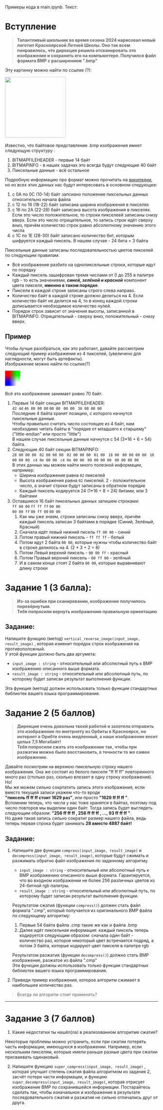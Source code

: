 Примеры кода в main.ipynb. Текст:   

# Вступление
>__Талантливый школьник во время сезона 2024 нарисовал новый логотип Красноярской Летней Школы. Оно так всем понравилось, что дирекция решила отсканировать это изображение и сохранить его на компьюетере. Получился файл формата BMP с расширением ".bmp"__

Эту картинку можно найти по ссылке (?):   

<img src="logo.bmp" width="200" height="200">

Известно, что байтовое представление .bmp изображения имеет следующую структуру :
1. BITMAPFILEHEADER - первые 14 байт
1. BITMAPINFO - в наших задачах это всегда будут следующие 40 байт
1. Пиксельные данные - всё остальное

Подробную информацию про формат можно прочитать на [википедии](https://ru.wikipedia.org/wiki/BMP#Таблица_цветов), но из всех этих данных нас будут интересовать в основном следующее:
1. с 0A по 0С (10-14) байт запсиано положение пиксельных данных относительно начала файла
1. с 12 по 16 (18-22) байт записана ширина изображения в пикселях
1. с 16 по 2A (22-26) байт записана высота изображения в пикселях. Если это число положительное, то строки пикселеей записаны снизу вверх. Если это число отрицательное, то запись строк идёт сверху вниз, причём количество строк равно абсолютному значению этого числа
1. с 1С по 1E (28-30) байт записано количество бит, которым шифруется каждый пиксель. В нашем случае - 24 бита = 3 байта

Пиксельные данные записаны последовательностью цветов пикселей по следующим правилам:
- Всё изображение разбито на однопиксельные строки, которые идут по порядку
- Каждый пиксель зашифрован тремя числами от 0 до 255 в палитре rgb - то есть значениями, ***синей, зелёной и красной*** компонент цвета пикселя, __именно в таком порядке__. 
- Пиксели в каждой строке записаны строго слева направо. 
- Количество байт в каждой строке должно делиться на 4. Если количество байт не делится на 4, то в конец каждой строки дописывается необходимое количество нулей.  
- Порядок строк зависит от значения высоты, записанной в BITMAPINFO. Отрицательный - сверху вниз, положительный - снизу вверх.

## Пример
Чтобы лучше разобраться, как это работает, давайте рассмотрим следующий пример изображения из 4 пикселей, (увеличено для наглядности, могут быть артефакты).    
Изображение можно найти по ссылке(?)

<img src="example.bmp" width="50" height="50">

Всё это изображение занимает ровно 70 байт.
1. Первые 14 байт секции BITMAPFILEHEADER:      
```42 4d``` ```46 00 00 00``` ```00 00``` ``` 00 00``` ``` 36 00 00 00```       
Последние 4 байта хранят позицию, с которого начнутся пиксельные данные.    
Чтобы правильно считать число состоящее из 4 байт, нам необходимо читать байты в "порядке от младшего к старшему" ("little-endian" или просто "little")     
В нашем случае пиксельные данные начнутся с 54 (3*16 + 6 = 54) байта.    
1. Следующие 40 байт секции BITMAPINFO:     
```28 00 00 00``` ``` 02 00 00 00``` ``` 02 00 00 00``` ``` 01 00``` ``` 18 00``` ``` 00 00 00 00``` ``` 10 00 00 00``` ``` c4 0e 00 00``` ``` c4 0e 00 00``` ``` 00 00 00 00``` ``` 00 00 00 00```       
В этих данных мы можем найти много полезной информации, например:
    - Ширина изображения равна ```02``` пикселей 
    - Высота изображения равна ```02``` пикселей. 2 - положительное число, а значит строки будут записаны в обратном порядке
    - Каждый пиксель кодируется 24 (1*16 + 8 = 24) битами, или 3 байтами
1. Оставшиеся 16 байт пиксельных данных запишем строками:    
```ff 00 00``` ```ff ff ff``` ```00 00```   
```00 00 ff``` ```00 ff 00``` ```00 00```
    1. Как мы уже знаем, строки записаны снизу вверх, причём каждый пиксель записан 3 байтами в порядке (Синий, Зелёный, Красный)    
    1. Сначала идёт левый нижний писель ```ff 00 00``` - синий
    1. Потом правый нижний пиксель - ```ff ff ff``` - белый
    1. Потом идут 2 байта ```00 00```, которые нужны чтобы количество байт в строке делилось на 4. (2 * 3 + 2 = 8)
    1. Потом Левый верхний пиксель - ```00 00 ff``` - красный
    1. Потом Правый верхний пиксель - ```00 ff 00``` - зелёный
    1. И в самом конце стоят 2 байта ```00 00```, которые выравнивают длину строки


# Задание 1 (3 балла):   
>__Из-за ошибки при сканировании, изображение получилось перевёрнутым.__         
__Тебя попросили вернуть изображению правильную ориентацию__
## Задание:
Напишите функцию (метод) ```vertical_reverse_image(input_image, result_image)```
, которая изменит порядок строк изображения на противоположный.    
У этой функции должно быть два аргумета:     
- ```input_image : string``` - относительный или абсолютный путь к BMP изображению описанного выше формата.
- ```result_image : string``` - относительный или абсолютный путь, по которому будет записан результат выполнения функции.   
    
Эта функция (метод) должен использовать только функции стандартных библиотек вашего языка программирования.

# Задание 2 (5 баллов)
>__Дирекция очень довольна твоей работой и захотела отправить это изображение по инетрнету из Орбиты в Красноярск, но интернет в Орибте очень медленный, а наше изображение весит целых 7,5 Мегабайт!__     
__Тебя попросили сжать это изображение так, чтобы при разжатии можно было восстановить, в точности то же самое изображение.__

Давайте посмотрим на верхнюю пиксельную строку нашего изображения. Она же состоит из белого пикселя "ff ff ff" повторенного много раз (столько раз, сколько влезает в одну строку изображения).     
Но!     
Мы же можем сильно сокртатить запись этого изображения, если вместо текущей записи укажем что-то вроде      
**"пиксель ff ff ff стоит 1629 раз"**, или просто **"1629 ff ff ff "**.      
Вспомним теперь, что числа у нас тоже хранятся в байтах, поэтому под число повторов мы выделим один байт. Тогда запись будет выглядеть следующим образом: **"256 ff ff ff , 256 ff ff ff , ...,  93 ff ff ff "**.      
Но даже такая запись сильно сократит размер нашего файла, ведь теперь первая строка будет занимать **28 вместо 4887 байт!**  
## Задание:
1. Напишите две функции ```compress(input_image, result_image)``` и ```decompress(input_image, result_image)```, которые будут сжимать и разжимать обратно файл изображения по заданному алгоритму.
    - ```input_image : string``` - относительный или абсолютный путь к BMP изображению описанного выше формата. Гарантируется, что во входном изображении не более 256 различных цветов из 24-битной rgb палитры.
    - ```result_image : string``` - относительный или абсолютный путь, по которому будет записан результат выполнения функции.   

    Результатом сжатия (функции ```compress()```) должен стать файл формата ".cmp", который получается из оригинального BMP файла по следующему алгоритму:
    1. Первые 54 байта файла .cmp такие же как и файла .bmp
    1. Далее идёт пиксельная информация: каждый пиксель теперь кодируется следующим образом: сначала один байт - количество раз, которое некоторый цвет встречается подряд, а потом 3 байта, которые кодируют цвет пикселя в палитре rgb

    Результатом разжатия (функции ```decompress()```) должно стать BMP изображение, разжатое из файла ".cmp"         
    Эти функции должны использовать только функции стандартных библиотек вашего языка программирования.
1. Приведи пример изображения, которое алгоритм сжимает в наибольшее количество раз. 

>Всегда ли алгоритм стоит применять?
----

# Задание 3 (7 баллов)
1. Какие недостатки ты нашёл(ла) в реализованном алгоритме сжатия?

Некоторые проблемы можно устранить, если при сжатии потерять часть информации, имеющуюся в изображении. Например, если нескольким пикселям, которые имели раньше разные цвета при сжатии присваивать одинаковый.

2. Напишите функцию ```super_compress(input_image, result_image)``` , которая улучшит степень сжатия файла алгоритмом из задания 2, засчёт потери части информации, и функцию ```super_decompress(input_image, result_image)```, которая отрисует изображение BMP по сохранившейся информации. Постарайтесь сделать так, чтобы изначальное и изображение в результате последовательного сжатия и разжатия не сильно отличались друг от друга.